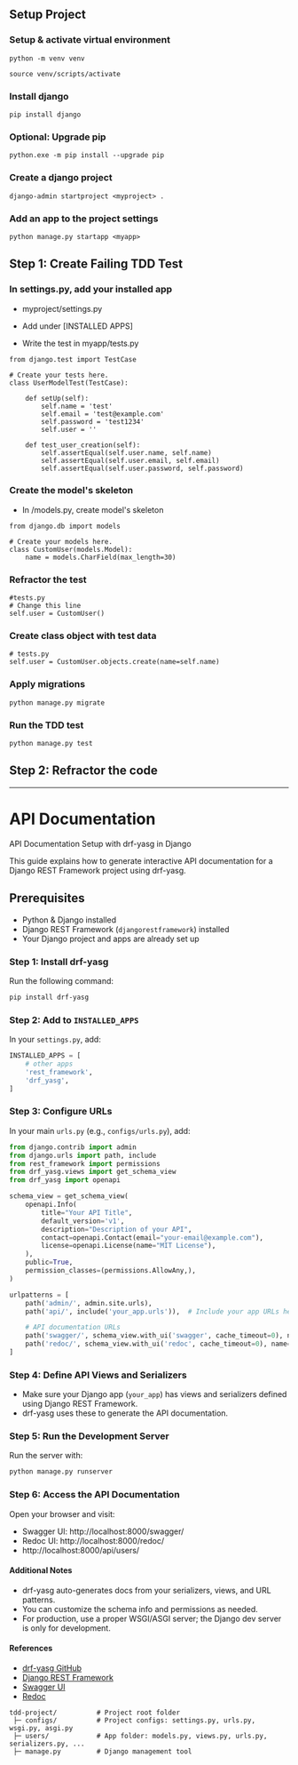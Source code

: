 ## Setup Project

### Setup & activate virtual environment
```
python -m venv venv

source venv/scripts/activate
```

### Install django
```
pip install django
```

### Optional: Upgrade pip
```
python.exe -m pip install --upgrade pip
```

### Create a django project
```
django-admin startproject <myproject> .
```

### Add an app to the project settings
```
python manage.py startapp <myapp>
```

## Step 1: Create Failing TDD Test

### In settings.py, add your installed app

- myproject/settings.py

- Add <myapp> under [INSTALLED APPS] 

- Write the test in myapp/tests.py

```
from django.test import TestCase

# Create your tests here.
class UserModelTest(TestCase):

    def setUp(self):
        self.name = 'test'
        self.email = 'test@example.com'
        self.password = 'test1234'
        self.user = ''

    def test_user_creation(self):
        self.assertEqual(self.user.name, self.name)
        self.assertEqual(self.user.email, self.email)
        self.assertEqual(self.user.password, self.password)
```

### Create the model's skeleton
- In <myapp>/models.py, create model's skeleton

```
from django.db import models

# Create your models here.
class CustomUser(models.Model):
    name = models.CharField(max_length=30)
```

### Refractor the test

```
#tests.py
# Change this line
self.user = CustomUser()
```

### Create class object with test data

```
# tests.py
self.user = CustomUser.objects.create(name=self.name)
```

### Apply migrations
```
python manage.py migrate
```

### Run the TDD test
```
python manage.py test
```

## Step 2: Refractor the code

---

# API Documentation

API Documentation Setup with drf-yasg in Django

This guide explains how to generate interactive API documentation for a Django REST Framework project using drf-yasg.

## Prerequisites
- Python & Django installed
- Django REST Framework (`djangorestframework`) installed
- Your Django project and apps are already set up

### Step 1: Install drf-yasg

Run the following command:
```bash
pip install drf-yasg
```

### Step 2: Add to `INSTALLED_APPS`

In your `settings.py`, add:
```python
INSTALLED_APPS = [
    # other apps
    'rest_framework',
    'drf_yasg',
]
```

### Step 3: Configure URLs

In your main `urls.py` (e.g., `configs/urls.py`), add:

```python
from django.contrib import admin
from django.urls import path, include
from rest_framework import permissions
from drf_yasg.views import get_schema_view
from drf_yasg import openapi

schema_view = get_schema_view(
    openapi.Info(
        title="Your API Title",
        default_version='v1',
        description="Description of your API",
        contact=openapi.Contact(email="your-email@example.com"),
        license=openapi.License(name="MIT License"),
    ),
    public=True,
    permission_classes=(permissions.AllowAny,),
)

urlpatterns = [
    path('admin/', admin.site.urls),
    path('api/', include('your_app.urls')),  # Include your app URLs here

    # API documentation URLs
    path('swagger/', schema_view.with_ui('swagger', cache_timeout=0), name='schema-swagger-ui'),
    path('redoc/', schema_view.with_ui('redoc', cache_timeout=0), name='schema-redoc'),
]
```

### Step 4: Define API Views and Serializers
- Make sure your Django app (`your_app`) has views and serializers defined using Django REST Framework.
- drf-yasg uses these to generate the API documentation.

### Step 5: Run the Development Server

Run the server with:
```bash
python manage.py runserver
```

### Step 6: Access the API Documentation

Open your browser and visit:
- Swagger UI: http://localhost:8000/swagger/
- Redoc UI: http://localhost:8000/redoc/
- http://localhost:8000/api/users/

#### Additional Notes
- drf-yasg auto-generates docs from your serializers, views, and URL patterns.
- You can customize the schema info and permissions as needed.
- For production, use a proper WSGI/ASGI server; the Django dev server is only for development.

#### References
- [drf-yasg GitHub](https://github.com/axnsan12/drf-yasg)
- [Django REST Framework](https://www.django-rest-framework.org/)
- [Swagger UI](https://swagger.io/tools/swagger-ui/)
- [Redoc](https://github.com/Redocly/redoc)

```
tdd-project/          # Project root folder
 ├─ configs/          # Project configs: settings.py, urls.py, wsgi.py, asgi.py
 ├─ users/            # App folder: models.py, views.py, urls.py, serializers.py, ...
 ├─ manage.py         # Django management tool
```


